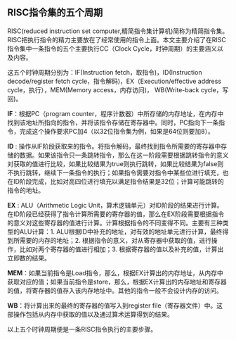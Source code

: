 ## RISC指令集的五个周期

RISC(reduced instruction set computer,精简指令集计算机)简称为精简指令集。RISC把执行指令的精力主要放在了经常使用的指令上面。本文主要介绍了在RISC指令集中一条指令的五个主要执行CC（Clock Cycle，时钟周期）的主要涵义以及内容。

这五个时钟周期分别为：IF(Instruction fetch，取指令)，ID(Instruction decode/register fetch cycle，指令解码)，EX（Execution/effective address cycle，执行），MEM(Memory access，内存访问)， WB(Write-back cycle，写回)。

**IF**：根据PC（program counter，程序计数器）中所存储的内存地址，在内存中找到该地址所指向的指令，并将该指令存储在寄存器中。同时，PC指向下一条指令，完成这个操作要求PC加4（以32位指令集为例，如果是64位则要加8）。

**ID** :  操作从IF阶段获取来的指令。将指令解码，最终找到指令所需要的寄存器中存储的数据。如果该指令只一条跳转指令，那么在这一阶段需要根据跳转指令的意义对获取的值进行比较，如果比较结果为true则执行跳转，如果比较结果为false则不执行跳转，继续下一条指令的执行；如果指令需要对指令中某些位进行填充，也在ID阶段完成，比如对高四位进行填充以满足指令结果是32位；计算可能跳转的指令的地址。   

**EX** : ALU（Arithmetic Logic Unit，算术逻辑单元）对ID阶段的结果进行计算。在ID阶段已经获得了指令计算所需要的寄存器的值，那么在EX阶段需要根据指令的意义对这些寄存器的值进行计算。计算根据指令的不同变得不同。主要有三种类型的ALU计算：1. ALU根据ID中补充的地址，对有效的地址单元进行计算，最终得到所需要的内存的地址；2. 根据指令的意义，对从寄存器中获取的值，进行操作，比如对两个寄存器的值进行相加；3. 根据寄存器的值以及补充的值，计算出立即数的结果。    

**MEM**：如果当前指令是Load指令，那么，根据EX计算出的内存地址，从内存中获取对应的值；如果当前指令是store，那么，根据EX计算出的内存地址和寄存器的值，将寄存器的值存入该内存地址中。其他的指令一般不会设计内存的访问。   

**WB**：将计算出来的最终的寄存器的值写入到register file（寄存器文件）中。这部操作包括从内存中获取的值以及通过算术运算得到的结果。 

以上五个时钟周期便是一条RISC指令执行的主要步骤。

